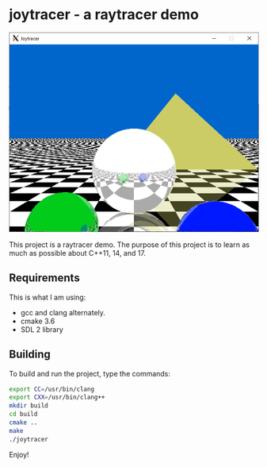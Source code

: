 # joytracer - a raytracer demo

![An early screenshot from the reflect branch.](docs/pictures/shot001.png)

This project is a raytracer demo. The purpose of this project is to learn as much as possible about C++11, 14, and 17.

## Requirements

This is what I am using:

* gcc and clang alternately.
* cmake 3.6
* SDL 2 library

## Building

To build and run the project, type the commands:

```sh
export CC=/usr/bin/clang
export CXX=/usr/bin/clang++
mkdir build
cd build
cmake ..
make
./joytracer
```

Enjoy!

